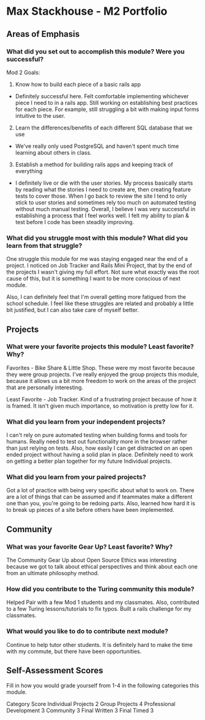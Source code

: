# Max Stackhouse - M2 Portfolio
## Areas of Emphasis
### What did you set out to accomplish this module? Were you successful?
Mod 2 Goals:
1. Know how to build each piece of a basic rails app
  * Definitely successful here. Felt comfortable implementing whichever piece I need to in a rails app. Still working on establishing best practices for each piece. For example, still struggling a bit with making input forms intuitive to the user.
2. Learn the differences/benefits of each different SQL database that we use
  * We've really only used PostgreSQL and haven't spent much time learning about others in class.
3. Establish a method for building rails apps and keeping track of everything
  * I definitely live or die with the user stories. My process basically starts by reading what the stories I need to create are, then creating feature tests to cover those. When I go back to review the site I tend to only stick to user stories and sometimes rely too much on automated testing without much manual testing. Overall, I believe I was very successful in establishing a process that I feel works well. I felt my ability to plan & test before I code has been steadily improving.


### What did you struggle most with this module? What did you learn from that struggle?

One struggle this module for me was staying engaged near the end of a project. I noticed on Job Tracker and Rails Mini Project, that by the end of the projects I wasn't giving my full effort. Not sure what exactly was the root cause of this, but it is something I want to be more conscious of next module.

Also, I can definitely feel that I'm overall getting more fatigued from the school schedule. I feel like these struggles are related and probably a little bit justified, but I can also take care of myself better.

## Projects
### What were your favorite projects this module? Least favorite? Why?
Favorites - Bike Share & Little Shop. These were my most favorite because they were group projects. I've really enjoyed the group projects this module, because it allows us a bit more freedom to work on the areas of the project that are personally interesting.

Least Favorite - Job Tracker. Kind of a frustrating project because of how it is framed. It isn't given much importance, so motivation is pretty low for it.

### What did you learn from your independent projects?
I can't rely on pure automated testing when building forms and tools for humans. Really need to test out functionality more in the browser rather than just relying on tests. Also, how easily I can get distracted on an open ended project without having a solid plan in place. Definitely need to work on getting a better plan together for my future Individual projects.

### What did you learn from your paired projects?
Got a lot of practice with being very specific about what to work on. There are a lot of things that can be assumed and if teammates make a different one than you, you're going to be redoing parts. Also, learned how hard it is to break up pieces of a site before others have been implemented.

## Community
### What was your favorite Gear Up? Least favorite? Why?
The Community Gear Up about Open Source Ethics was interesting because we got to talk about ethical perspectives and think about each one from an ultimate philosophy method.

### How did you contribute to the Turing community this module?
Helped Pair with a few Mod 1 students and my classmates. Also, contributed to a few Turing lessons/tutorials to fix typos. Built a rails challenge for my classmates.

### What would you like to do to contribute next module?
Continue to help tutor other students. It is definitely hard to make the time with my commute, but there have been opportunities.

## Self-Assessment Scores
Fill in how you would grade yourself from 1-4 in the following categories this module.

Category	Score
Individual Projects	2
Group Projects	4
Professional Development	3
Community	3
Final Written	3
Final Timed	3
